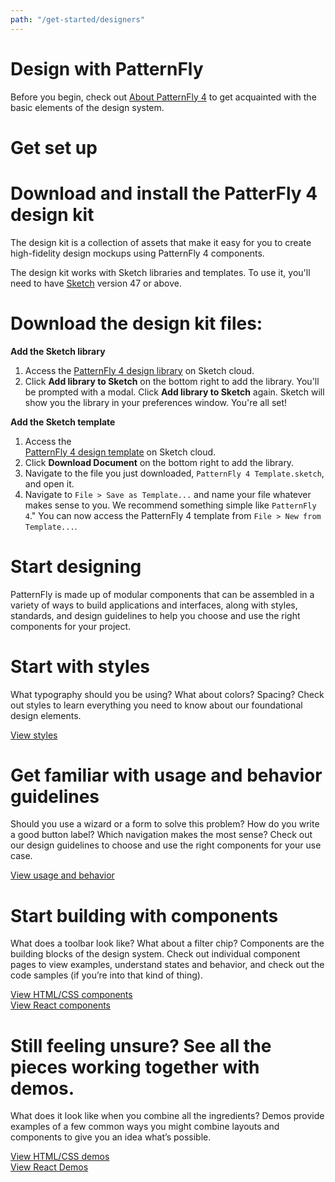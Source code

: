 ```yaml
---
path: "/get-started/designers"
---
```


<h1 class="pf-c-title pf-m-4xl">Design with PatternFly</h1>

<p>Before you begin, check out <a href="/get-started/about">About PatternFly 4</a> to get acquainted with the basic elements of the design system.</p>

<h1 class="pf-c-title pf-m-3xl pf-u-mt-xl">Get set up</h1>

<h1 class="pf-c-title pf-m-2xl pf-u-mt-xl">Download and install the PatterFly 4 design kit</h1>

<p>The design kit is a collection of assets that make it easy for you to create high-fidelity design mockups using PatternFly 4 components.</p>

<p>The design kit works with Sketch libraries and templates. To use it, you'll need to have <a href="https://www.sketch.com/">Sketch</a> version 47 or above.</p>

<h1 class="pf-c-title pf-m-xl pf-u-mt-xl">Download the design kit files:</h1>
<p><b>Add the Sketch library</b></p>
<ol>
<li>Access the <a href="https://sketch.cloud/s/wxoZ9">PatternFly 4 design library</a> on Sketch cloud.</li>
<li>Click <b>Add library to Sketch</b> on the bottom right to add the library. You'll be prompted with a modal. Click <b>Add library to Sketch</b> again. Sketch will show you the library in your preferences window. You're all set!</li>
</ol>

<p><b>Add the Sketch template</b></p>
<ol>
<li>Access the <div class="link"><a href="https://sketch.cloud/s/wxydj">PatternFly 4 design template</a> on Sketch cloud.</li>
<li>Click <b>Download Document</b> on the bottom right to add the library.</li>
<li>Navigate to the file you just downloaded, <code>PatternFly 4 Template.sketch</code>, and open it.</li>
<li>Navigate to <code>File > Save as Template...</code> and name your file whatever makes sense to you. We recommend something simple like <code>PatternFly 4</code>." You can now access the PatternFly 4 template from <code>File > New from Template...</code>.</li>
</ol>  

<h1 class="pf-c-title pf-m-3xl pf-u-mt-xl">Start designing</h1>

<p>PatternFly is made up of modular components that can be assembled in a variety of ways to build applications and interfaces, along with styles, standards, and design guidelines to help you choose and use the right components for your project.</p>

<h1 class="pf-c-title pf-m-xl pf-u-mt-xl">Start with styles</h1>

<p>What typography should you be using? What about colors? Spacing? Check out styles to learn everything you need to know about our foundational design elements.</p>

<div class="link"><a href="/design-guidelines/styles/icons">View styles</a><i class="blueArrow fas fa-arrow-right pf-u-mx-sm"></i></div>

<h1 class="pf-c-title pf-m-xl pf-u-mt-xl">Get familiar with usage and behavior guidelines</h1>

<p>Should you use a wizard or a form to solve this problem? How do you write a good button label? Which navigation makes the most sense? Check out our design guidelines to choose and use the right components for your use case.</p>

<div class="link"><a href="/design-guidelines/usage-and-behavior/about-modal">View usage and behavior</a><i class="blueArrow fas fa-arrow-right pf-u-mx-sm"></i></div>

<h1 class="pf-c-title pf-m-xl pf-u-mt-xl">Start building with components</h1>

<p>What does a toolbar look like? What about a filter chip? Components are the building blocks of the design system. Check out individual component pages to view examples, understand states and behavior, and check out the code samples (if you’re into that kind of thing).</p>

<div class="link"><a href="/documentation/core">View HTML/CSS components</a><i class="blueArrow fas fa-arrow-right pf-u-mx-sm"></i></div>

<div class="link"><a href="/documentation/react">View React components</a><i class="blueArrow fas fa-arrow-right pf-u-mx-sm"></i></div>


<h1 class="pf-c-title pf-m-xl pf-u-mt-xl">Still feeling unsure? See all the pieces working together with demos.</h1>


<p>What does it look like when you combine all the ingredients? Demos provide examples of a few common ways you might combine layouts and components to give you an idea what’s possible.</p>

<div class="link"><a href="/documentation/core">View HTML/CSS demos</a><i class="blueArrow fas fa-arrow-right pf-u-mx-sm"></i></div>

<div class="link"><a href="/documentation/react">View React Demos</a><i class="blueArrow fas fa-arrow-right pf-u-mx-sm"></i></div>

<!-- **WIP - still need to gather details on how this will work**

### Download and install the PatterFly 4 design kit
The PatternFly 4 Design Kit is a collection of assets that make it easy for you to create high-fidelity design mockups using PatternFly 4 components.

**Before you start**
You need [Sketch](URL) (v47 or higher) installed. The PatternFly 4 design kit works with Sketch libraries. To use libraries, you’ll need Sketch version 47 or above. Why Sketch? It’s the industry standard for design tooling and it makes our lives easier.

**Download the design kit files:**
1. Go to the design kit repo.
2. Complete the following step for files PatternFly 4.sketch and PatternFly Template.sketch
    * Click on the file name and then click **View Raw**. The files will be downloaded to your local machine. You can move the files to any directory that makes sense to you.

**Add PatternFly 4 to your Sketch library:**
1. Open Sketch.
2. Navigate to ```Sketch > Preferences``` and open the Libraries tab.
Click Add library.
3. Navigate to the directory you copied the design kit files to and select the file PatternFly ?.sketch. PatternFly styles are added to your library.

**Add PatternFly 4 as a template:**
1. From your PatternFly design kit directory, use Sketch to open the file PatternFly Template.sketch
2. In Sketch, select ```File > Save as template```.
3. **Start using the design kit!** That’s it - you’re all set to start using PatternFly 4 in your designs. -->
